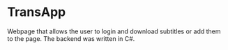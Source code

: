 TransApp
========

Webpage that allows the user to login and download subtitles or add them to the page. The backend was written in C#.
